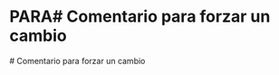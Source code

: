 # PARA#   C o m e n t a r i o   p a r a   f o r z a r   u n   c a m b i o  
 #   C o m e n t a r i o   p a r a   f o r z a r   u n   c a m b i o  
 